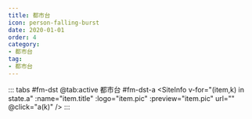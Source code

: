 ```yaml
---
title: 都市台
icon: person-falling-burst
date: 2020-01-01
order: 4
category:
- 都市台
tag:
- 都市台
---
```


<VidStack :src="state.src" />


::: tabs #fm-dst
@tab:active 都市台 #fm-dst-a
<SiteInfo v-for="(item,k) in state.a" :name="item.title" :logo="item.pic" :preview="item.pic" url="" @click="a(k)" />
:::

<script setup>
  import { useStorage } from '@vueuse/core'
  import { onMounted } from "vue";

  const state = useStorage(
    "fm-dst",
    {
      src: "",
      a: []
    }
  )

  onMounted(async () => {
    await a(0)
  });

  const a = async (k) => {
    const { Data } = await (await fetch("https://cfss.cc/fm/qt.php?fm=441")).json();
    state.value.a = Data.map((res) => {
      return {
        title: res.title,
        src: res.url,
        pic: res.pic,
        desc: res.author
      }
    })
    state.value.src = Data[k].url
  }

</script>
